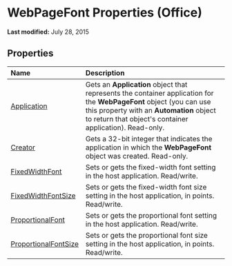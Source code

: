 
# WebPageFont Properties (Office)

 **Last modified:** July 28, 2015


## Properties



|**Name**|**Description**|
|:-----|:-----|
| [Application](2a08b467-e9e2-41fe-cb57-e7d4dc465c5d.md)|Gets an  **Application** object that represents the container application for the **WebPageFont** object (you can use this property with an **Automation** object to return that object's container application). Read-only.|
| [Creator](6d304d18-eaec-dfd2-04ea-f4621cfdda3a.md)|Gets a 32-bit integer that indicates the application in which the  **WebPageFont** object was created. Read-only.|
| [FixedWidthFont](f522922a-097f-2b94-42cf-680393e513b9.md)|Sets or gets the fixed-width font setting in the host application. Read/write.|
| [FixedWidthFontSize](a3f68d85-219d-c94b-15d2-c55374158fc2.md)|Sets or gets the fixed-width font size setting in the host application, in points. Read/write.|
| [ProportionalFont](fcefea5f-4c9f-c050-9599-fdf4c9269bdd.md)|Sets or gets the proportional font setting in the host application. Read/write.|
| [ProportionalFontSize](b51333ff-5017-8533-ea74-3a104ed67dd8.md)|Sets or gets the proportional font size setting in the host application, in points. Read/write.|
